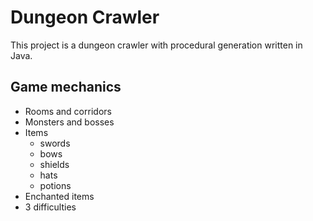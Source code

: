 # Dungeon Crawler

This project is a dungeon crawler with procedural generation written in Java.

###

## Game mechanics

* Rooms and corridors
* Monsters and bosses
* Items
    - swords
    - bows
    - shields
    - hats
    - potions
* Enchanted items
* 3 difficulties
